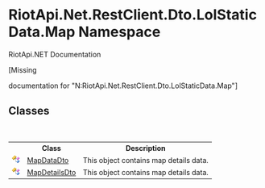 # RiotApi.Net.RestClient.Dto.LolStaticData.Map Namespace
RiotApi.NET Documentation 

\[Missing <summary> documentation for "N:RiotApi.Net.RestClient.Dto.LolStaticData.Map"\]


## Classes
&nbsp;<table><tr><th></th><th>Class</th><th>Description</th></tr><tr><td>![Public class](media/pubclass.gif "Public class")</td><td><a href="d91e9246-b9ca-a43e-3a48-c16853616d91">MapDataDto</a></td><td>
This object contains map details data.</td></tr><tr><td>![Public class](media/pubclass.gif "Public class")</td><td><a href="f35130bd-e8eb-5fda-85c6-aff05bbe354e">MapDetailsDto</a></td><td>
This object contains map details data.</td></tr></table>&nbsp;
